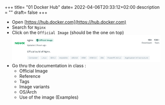 +++
title= "01 Docker Hub"
date= 2022-04-06T20:33:12+02:00
description = ""
draft= false
+++

- Open [https://hub.docker.com](https://hub.docker.com)
- Search for `Nginx`
- Click on the `Official Image` (should be the one on top)
![Nginx](/images/nginx_hub.png)
- Go thru the documentation in class :
    - Official Image
    - Reference
    - Tags
    - Image variants
    - OS/Arch
    - Use of the image (Examples)
